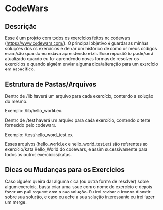 # CodeWars

## Descrição

Esse é um projeto com todos os exercícios feitos no codewars (<https://www.codewars.com/>).
O principal objetivo é guardar as minhas soluções dos os exercícios e deixar um histórico de como os meus códigos eram/são quando eu estava aprendendo elixir.
Esse repositório pode/será atualizado quando eu for aprendendo novas formas de resolver os exercícios e quando alguém enviar alguma dica/alteração para um exercício em especifico.

## Estrutura de Pastas/Arquivos

Dentro de /lib haverá um arquivo para cada exercício, contendo a solução do mesmo.

Exemplo: /lib/hello_world.ex.

Dentro de /test haverá um arquivo para cada exercício, contendo o teste fornecido pelo codewars.

Exemplo: /test/hello_word_test.ex.

Esses arquivos (hello_world.ex e hello_world_test.ex) são referentes ao exercício/kata Hello_World do codewars, e assim sucessivamente para todos os outros exercícios/katas.

## Dicas ou Mudanças para os Exercícios

Caso alguém queira dar alguma dica (ou outra forma de resolver) sobre algum exercício, basta criar uma issue com o nome do exercício e depois fazer um pull request com a sua solução. Eu irei revisar e iremos discutir sobre sua solução, e caso eu ache a sua solução interessante eu irei fazer um merge.
